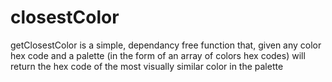 # closestColor
getClosestColor is a simple, dependancy free function that, given any color hex code and a palette (in the form of  an array of colors hex codes) will return the hex code of  the most visually similar color in the palette
